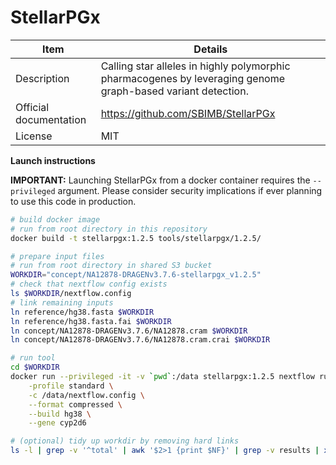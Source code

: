 # StellarPGx

|  Item | Details |
|---|---|
|  Description | Calling star alleles in highly polymorphic pharmacogenes by leveraging genome graph-based variant detection. |
| Official documentation | https://github.com/SBIMB/StellarPGx |
| License | MIT |

**Launch instructions**

**IMPORTANT:** Launching StellarPGx from a docker container requires the `--privileged` argument. Please consider security implications if ever planning to use this code in production.

```bash
# build docker image
# run from root directory in this repository
docker build -t stellarpgx:1.2.5 tools/stellarpgx/1.2.5/

# prepare input files
# run from root directory in shared S3 bucket
WORKDIR="concept/NA12878-DRAGENv3.7.6-stellarpgx_v1.2.5"
# check that nextflow config exists
ls $WORKDIR/nextflow.config
# link remaining inputs
ln reference/hg38.fasta $WORKDIR
ln reference/hg38.fasta.fai $WORKDIR
ln concept/NA12878-DRAGENv3.7.6/NA12878.cram $WORKDIR
ln concept/NA12878-DRAGENv3.7.6/NA12878.cram.crai $WORKDIR

# run tool
cd $WORKDIR
docker run --privileged -it -v `pwd`:/data stellarpgx:1.2.5 nextflow run main.nf \
    -profile standard \
    -c /data/nextflow.config \
    --format compressed \
    --build hg38 \
    --gene cyp2d6

# (optional) tidy up workdir by removing hard links
ls -l | grep -v '^total' | awk '$2>1 {print $NF}' | grep -v results | xargs rm
```
